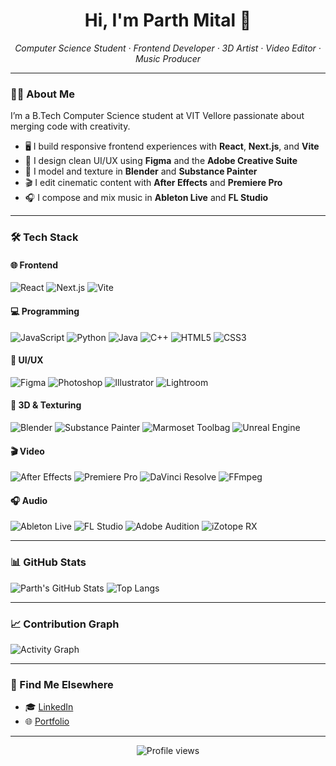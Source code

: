 <h1 align="center">Hi, I'm Parth Mital 👋</h1>
<p align="center">
  <i>Computer Science Student · Frontend Developer · 3D Artist · Video Editor · Music Producer</i>
</p>

---

### 👨‍💻 About Me

I’m a B.Tech Computer Science student at VIT Vellore passionate about merging code with creativity.

- 🖥️ I build responsive frontend experiences with **React**, **Next.js**, and **Vite**
- 🎨 I design clean UI/UX using **Figma** and the **Adobe Creative Suite**
- 🧱 I model and texture in **Blender** and **Substance Painter**
- 🎬 I edit cinematic content with **After Effects** and **Premiere Pro**
- 🎧 I compose and mix music in **Ableton Live** and **FL Studio**

---

### 🛠️ Tech Stack

#### 🌐 Frontend
![React](https://img.shields.io/badge/-React-black?style=flat&logo=react)
![Next.js](https://img.shields.io/badge/-Next.js-black?style=flat&logo=next.js)
![Vite](https://img.shields.io/badge/-Vite-black?style=flat&logo=vite)

#### 💻 Programming
![JavaScript](https://img.shields.io/badge/-JavaScript-black?style=flat&logo=javascript)
![Python](https://img.shields.io/badge/-Python-black?style=flat&logo=python)
![Java](https://img.shields.io/badge/-Java-black?style=flat&logo=java)
![C++](https://img.shields.io/badge/-C++-black?style=flat&logo=c%2B%2B)
![HTML5](https://img.shields.io/badge/-HTML5-black?style=flat&logo=html5)
![CSS3](https://img.shields.io/badge/-CSS3-black?style=flat&logo=css3)

#### 🎨 UI/UX
![Figma](https://img.shields.io/badge/-Figma-black?style=flat&logo=figma)
![Photoshop](https://img.shields.io/badge/-Photoshop-black?style=flat&logo=adobe-photoshop)
![Illustrator](https://img.shields.io/badge/-Illustrator-black?style=flat&logo=adobe-illustrator)
![Lightroom](https://img.shields.io/badge/-Lightroom-black?style=flat&logo=adobe-lightroom)

#### 🧱 3D & Texturing
![Blender](https://img.shields.io/badge/-Blender-black?style=flat&logo=blender)
![Substance Painter](https://img.shields.io/badge/-Substance_Painter-black?style=flat&logo=adobe)
![Marmoset Toolbag](https://img.shields.io/badge/-Marmoset_Toolbag-black?style=flat&logo=marmoset)
![Unreal Engine](https://img.shields.io/badge/-Unreal_Engine-black?style=flat&logo=unreal-engine)

#### 🎬 Video
![After Effects](https://img.shields.io/badge/-After_Effects-black?style=flat&logo=adobe-after-effects)
![Premiere Pro](https://img.shields.io/badge/-Premiere_Pro-black?style=flat&logo=adobe-premiere-pro)
![DaVinci Resolve](https://img.shields.io/badge/-DaVinci_Resolve-black?style=flat&logo=blackmagic-design)
![FFmpeg](https://img.shields.io/badge/-FFmpeg-black?style=flat&logo=ffmpeg)

#### 🎧 Audio
![Ableton Live](https://img.shields.io/badge/-Ableton_Live-black?style=flat&logo=ableton-live)
![FL Studio](https://img.shields.io/badge/-FL_Studio-black?style=flat&logo=image-line)
![Adobe Audition](https://img.shields.io/badge/-Adobe_Audition-black?style=flat&logo=adobe-audition)
![iZotope RX](https://img.shields.io/badge/-iZotope_RX-black?style=flat&logo=izotope)

---

### 📊 GitHub Stats

![Parth's GitHub Stats](https://github-readme-stats.vercel.app/api?username=ParthMital&show_icons=true&theme=radical&hide=prs&count_private=true)
![Top Langs](https://github-readme-stats.vercel.app/api/top-langs/?username=ParthMital&layout=compact&theme=radical)

---

### 📈 Contribution Graph

![Activity Graph](https://github-readme-activity-graph.vercel.app/graph?username=ParthMital&theme=react-dark&hide_border=true)

---

### 🔗 Find Me Elsewhere

- 🎓 [LinkedIn](https://www.linkedin.com/in/parthmital)
- 🌐 [Portfolio](https://parthmital.github.io/Portfolio/)

---

<p align="center">
  <img src="https://komarev.com/ghpvc/?username=ParthMital&style=flat-square&color=blue" alt="Profile views"/>
</p>
